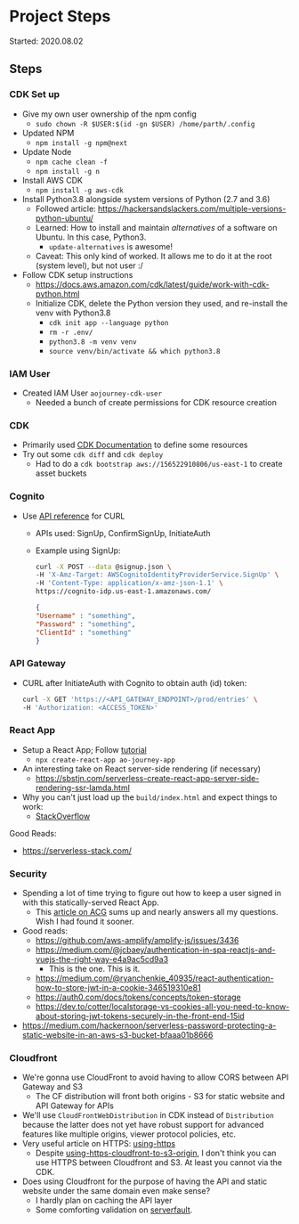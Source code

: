 # Project Steps

Started: 2020.08.02

## Steps

### CDK Set up

- Give my own user ownership of the npm config
  - `sudo chown -R $USER:$(id -gn $USER) /home/parth/.config`
- Updated NPM
  - `npm install -g npm@next`
- Update Node
  - `npm cache clean -f`
  - `npm install -g n`
- Install AWS CDK
  - `npm install -g aws-cdk`
- Install Python3.8 alongside system versions of Python (2.7 and 3.6)
  - Followed article: https://hackersandslackers.com/multiple-versions-python-ubuntu/
  - Learned: How to install and maintain *alternatives* of a software on Ubuntu. In this case, Python3.
    - `update-alternatives` is awesome!
  - Caveat: This only kind of worked. It allows me to do it at the root (system level), but not user :/
- Follow CDK setup instructions
  - https://docs.aws.amazon.com/cdk/latest/guide/work-with-cdk-python.html
  - Initialize CDK, delete the Python version they used, and re-install the venv with Python3.8
    - `cdk init app --language python`
    - `rm -r .env/`
    - `python3.8 -m venv venv`
    - `source venv/bin/activate && which python3.8`

### IAM User

- Created IAM User `aojourney-cdk-user`
  - Needed a bunch of create permissions for CDK resource creation

### CDK

- Primarily used [CDK Documentation](https://docs.aws.amazon.com/cdk/api/latest/docs/aws-construct-library.html) to define some resources
- Try out some `cdk diff` and `cdk deploy`
  - Had to do a `cdk bootstrap aws://156522910806/us-east-1` to create asset buckets

### Cognito

- Use [API reference](https://docs.aws.amazon.com/cognito/latest/developerguide/cognito-userpools-api-reference.html) for CURL
  - APIs used: SignUp, ConfirmSignUp, InitiateAuth
  - Example using SignUp:

    ```bash
    curl -X POST --data @signup.json \
    -H 'X-Amz-Target: AWSCognitoIdentityProviderService.SignUp' \
    -H 'Content-Type: application/x-amz-json-1.1' \
    https://cognito-idp.us-east-1.amazonaws.com/
    ```

    ```json
    {
    "Username" : "something",
    "Password" : "something",
    "ClientId" : "something"
    }
    ```

### API Gateway

- CURL after InitiateAuth with Cognito to obtain auth (id) token:

  ```bash
  curl -X GET 'https://<API_GATEWAY_ENDPOINT>/prod/entries' \
  -H 'Authorization: <ACCESS_TOKEN>'
  ```

### React App

- Setup a React App; Follow [tutorial](https://github.com/facebook/create-react-app)
  - `npx create-react-app ao-journey-app`
- An interesting take on React server-side rendering (if necessary)
  - https://sbstjn.com/serverless-create-react-app-server-side-rendering-ssr-lamda.html
- Why you can't just load up the `build/index.html` and expect things to work:
  - [StackOverflow](https://stackoverflow.com/questions/39791069/create-react-app-npm-run-build-command)

Good Reads:
- https://serverless-stack.com/

### Security

- Spending a lot of time trying to figure out how to keep a user signed in with this statically-served React App.
  - This [article on ACG](https://read.acloud.guru/six-months-of-serverless-lessons-learned-f6da86a73526) sums up and nearly answers all my questions. Wish I had found it sooner.
- Good reads:
  - https://github.com/aws-amplify/amplify-js/issues/3436
  - https://medium.com/@jcbaey/authentication-in-spa-reactjs-and-vuejs-the-right-way-e4a9ac5cd9a3
    - This is the one. This is it.
  - https://medium.com/@ryanchenkie_40935/react-authentication-how-to-store-jwt-in-a-cookie-346519310e81
  - https://auth0.com/docs/tokens/concepts/token-storage
  - https://dev.to/cotter/localstorage-vs-cookies-all-you-need-to-know-about-storing-jwt-tokens-securely-in-the-front-end-15id
- https://medium.com/hackernoon/serverless-password-protecting-a-static-website-in-an-aws-s3-bucket-bfaaa01b8666

### Cloudfront

- We're gonna use CloudFront to avoid having to allow CORS between API Gateway and S3
  - The CF distribution will front both origins - S3 for static website and API Gateway for APIs
- We'll use `CloudFrontWebDistribution` in CDK instead of `Distribution` because the latter does not yet have robust support for advanced features like multiple origins, viewer protocol policies, etc.
- Very useful article on HTTPS: [using-https](https://docs.aws.amazon.com/AmazonCloudFront/latest/DeveloperGuide/using-https.html)
  - Despite [using-https-cloudfront-to-s3-origin](https://docs.aws.amazon.com/AmazonCloudFront/latest/DeveloperGuide/using-https-cloudfront-to-s3-origin.html), I don't think you can use HTTPS between Cloudfront and S3. At least you cannot via the CDK.
- Does using Cloudfront for the purpose of having the API and static website under the same domain even make sense?
  - I hardly plan on caching the API layer
  - Some comforting validation on [serverfault](https://serverfault.com/questions/918030/should-i-use-cloudfront-in-front-of-api-web-just-because-i-want-them-on-a-single).
